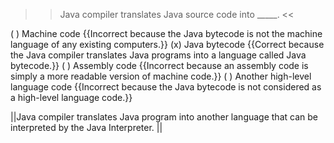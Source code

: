>>Java compiler translates Java source code into _____. <<

( ) Machine code {{Incorrect because the Java bytecode is not the machine language of any existing computers.}}
(x) Java bytecode {{Correct because the Java compiler translates Java programs into a language called Java bytecode.}}
( ) Assembly code {{Incorrect because an assembly code is simply a more readable version of machine code.}}
( ) Another high-level language code {{Incorrect because the Java bytecode is not considered as a high-level language code.}}

||Java compiler translates Java program into another language that can be interpreted by the Java Interpreter. ||
